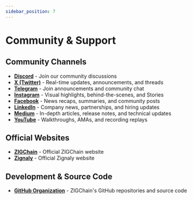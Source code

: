 ```yaml
---
sidebar_position: 7
---
```


# Community & Support

## Community Channels

- **[Discord](https://discord.com/channels/486954374845956097/)** - Join our community discussions
- **[X (Twitter)](https://x.com/Zigchain)** - Real-time updates, announcements, and threads
- **[Telegram](https://t.me/ZignalyHQ)** - Join announcements and community chat
- **[Instagram](https://www.instagram.com/zigchainhq/)** - Visual highlights, behind-the-scenes, and Stories
- **[Facebook](https://www.facebook.com/profile.php?id=61572836526231)** - News recaps, summaries, and community posts
- **[LinkedIn](https://www.linkedin.com/company/zigchain/)** - Company news, partnerships, and hiring updates
- **[Medium](https://medium.com/@zignaly)** - In-depth articles, release notes, and technical updates
- **[YouTube](https://www.youtube.com/c/Zignaly)** - Walkthroughs, AMAs, and recording replays

## Official Websites

- **[ZIGChain](https://zigchain.com)** - Official ZIGChain website
- **[Zignaly](https://zignaly.com)** - Official Zignaly website

## Development & Source Code

- **[GitHub Organization](https://github.com/ZIGChain)** - ZIGChain's GitHub repositories and source code

